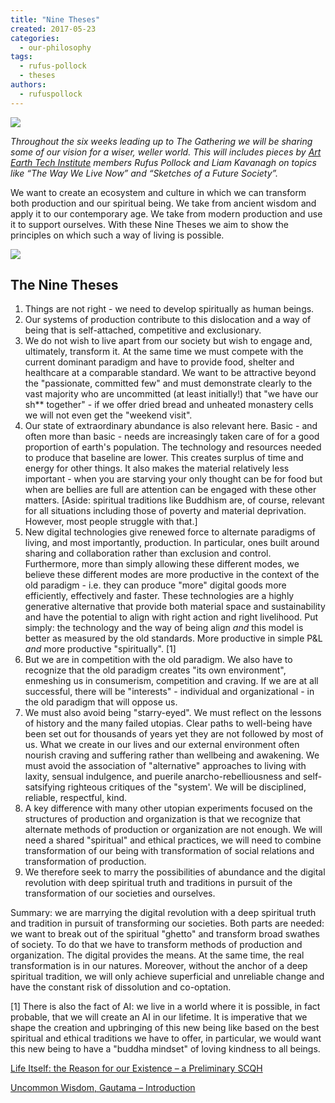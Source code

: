 ```yaml
---
title: "Nine Theses"
created: 2017-05-23
categories: 
  - our-philosophy
tags: 
  - rufus-pollock
  - theses
authors: 
  - rufuspollock
---
```


![](/assets/images/Nine-Theses-1024x576.png)

_Throughout the six weeks leading up to The Gathering we will be sharing some of our vision for a wiser, weller world. This will includes pieces by [Art Earth Tech Institute](https://artearthtech.com/institute/) members Rufus Pollock and Liam Kavanagh on topics like “The Way We Live Now” and “Sketches of a Future Society”._

We want to create an ecosystem and culture in which we can transform both production and our spiritual being. We take from ancient wisdom and apply it to our contemporary age. We take from modern production and use it to support ourselves. With these Nine Theses we aim to show the principles on which such a way of living is possible.

![](/assets/images/nine_theses.jpg)

## The Nine Theses

1. Things are not right - we need to develop spiritually as human beings.
2. Our systems of production contribute to this dislocation and a way of being that is self-attached, competitive and exclusionary.
3. We do not wish to live apart from our society but wish to engage and, ultimately, transform it. At the same time we must compete with the current dominant paradigm and have to provide food, shelter and healthcare at a comparable standard. We want to be attractive beyond the "passionate, committed few" and must demonstrate clearly to the vast majority who are uncommitted (at least initially!) that "we have our sh\*\* together" - if we offer dried bread and unheated monastery cells we will not even get the "weekend visit".
4. Our state of extraordinary abundance is also relevant here. Basic - and often more than basic - needs are increasingly taken care of for a good proportion of earth's population. The technology and resources needed to produce that baseline are lower. This creates surplus of time and energy for other things. It also makes the material relatively less important - when you are starving your only thought can be for food but when are bellies are full are attention can be engaged with these other matters. \[Aside: spiritual traditions like Buddhism are, of course, relevant for all situations including those of poverty and material deprivation. However, most people struggle with that.\]
5. New digital technologies give renewed force to alternate paradigms of living, and most importantly, production. In particular, ones built around sharing and collaboration rather than exclusion and control. Furthermore, more than simply allowing these different modes, we believe these different modes are more productive in the context of the old paradigm - i.e. they can produce "more" digital goods more efficiently, effectively and faster. These technologies are a highly generative alternative that provide both material space and sustainability and have the potential to align with right action and right livelihood. Put simply: the technology and the way of being align _and_ this model is better as measured by the old standards. More productive in simple P&L _and_ more productive "spiritually". \[1\]
6. But we are in competition with the old paradigm. We also have to recognize that the old paradigm creates "its own environment", enmeshing us in consumerism, competition and craving. If we are at all successful, there will be "interests" - individual and organizational - in the old paradigm that will oppose us.
7. We must also avoid being "starry-eyed". We must reflect on the lessons of history and the many failed utopias. Clear paths to well-being have been set out for thousands of years yet they are not followed by most of us. What we create in our lives and our external environment often nourish craving and suffering rather than wellbeing and awakening. We must avoid the association of "alternative" approaches to living with laxity, sensual indulgence, and puerile anarcho-rebelliousness and self-satsifying righteous critiques of the "system'. We will be disciplined, reliable, respectful, kind.
8. A key difference with many other utopian experiments focused on the structures of production and organization is that we recognize that alternate methods of production or organization are not enough. We will need a shared "spiritual" and ethical practices, we will need to combine transformation of our being with transformation of social relations and transformation of production.
9. We therefore seek to marry the possibilities of abundance and the digital revolution with deep spiritual truth and traditions in pursuit of the transformation of our societies and ourselves.

Summary: we are marrying the digital revolution with a deep spiritual truth and tradition in pursuit of transforming our societies. Both parts are needed: we want to break out of the spiritual "ghetto" and transform broad swathes of society. To do that we have to transform methods of production and organization. The digital provides the means. At the same time, the real transformation is in our natures. Moreover, without the anchor of a deep spiritual tradition, we will only achieve superficial and unreliable change and have the constant risk of dissolution and co-optation.

\[1\] There is also the fact of AI: we live in a world where it is possible, in fact probable, that we will create an AI in our lifetime. It is imperative that we shape the creation and upbringing of this new being like based on the best spiritual and ethical traditions we have to offer, in particular, we would want this new being to have a "buddha mindset" of loving kindness to all beings.

[Life Itself: the Reason for our Existence – a Preliminary SCQH](https://lifeitself.org/2017/04/20/logic-of-our-purpose-and-reason-for-our-existence-scqh/)

[Uncommon Wisdom, Gautama – Introduction](https://lifeitself.org/2016/10/23/my-introduction-to-gautamas-uncommon-wisdom/)
